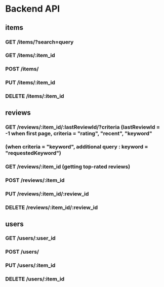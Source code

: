 # Backend API

## **items**

### GET      /items/?search=query
### GET      /items/:item_id
### POST     /items/
### PUT      /items/:item_id
### DELETE   /items/:item_id

## **reviews**

### GET      /reviews/:item_id/:lastReviewId/?criteria   (lastReviewId = -1 when first page, criteria = "rating", "recent", "keyword"
###                                                    (when criteria = "keyword", additional query : keyword = "requestedKeyword")
### GET      /reviews/:item_id            (getting top-rated reviews)
### POST     /reviews/:item_id
### PUT      /reviews/:item_id/:review_id
### DELETE   /reviews/:item_id/:review_id

## **users**

### GET      /users/:user_id
### POST     /users/
### PUT      /users/:item_id
### DELETE   /users/:item_id

